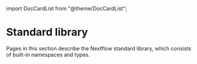 import DocCardList from "@theme/DocCardList";

# Standard library

Pages in this section describe the Nextflow standard library, which consists of built-in namespaces and types.

<DocCardList />
